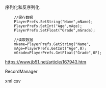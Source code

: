 序列化和反序列化

```
	//保存数据
    PlayerPrefs.SetString("Name",mName);
    PlayerPrefs.SetInt("Age",mAge);
    PlayerPrefs.SetFloat("Grade",mGrade);
    
    //读取数据
    mName=PlayerPrefs.GetString("Name",   
    mAge=PlayerPrefs.GetInt("Age",0);
    mGrade=PlayerPrefs.GetFloat("Grade",0F);
```

https://www.jb51.net/article/167943.htm





RecordManager



xml csv
